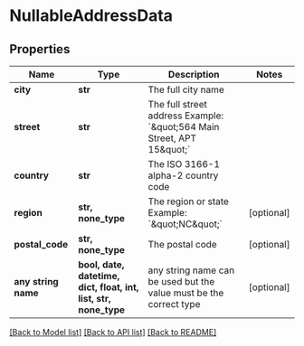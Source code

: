 # NullableAddressData

## Properties
Name | Type | Description | Notes
------------ | ------------- | ------------- | -------------
**city** | **str** | The full city name | 
**street** | **str** | The full street address Example: &#x60;\&quot;564 Main Street, APT 15\&quot;&#x60; | 
**country** | **str** | The ISO 3166-1 alpha-2 country code | 
**region** | **str, none_type** | The region or state Example: &#x60;\&quot;NC\&quot;&#x60; | [optional] 
**postal_code** | **str, none_type** | The postal code | [optional] 
**any string name** | **bool, date, datetime, dict, float, int, list, str, none_type** | any string name can be used but the value must be the correct type | [optional]

[[Back to Model list]](../README.md#documentation-for-models) [[Back to API list]](../README.md#documentation-for-api-endpoints) [[Back to README]](../README.md)


